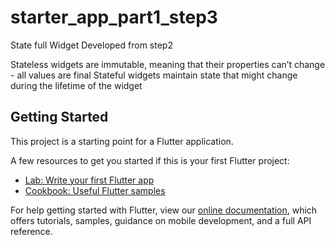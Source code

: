 # starter_app_part1_step3

State full Widget
Developed from step2

Stateless widgets are immutable, meaning that their properties can’t change - all values are final
Stateful widgets maintain state that might change during the lifetime of the widget


## Getting Started

This project is a starting point for a Flutter application.

A few resources to get you started if this is your first Flutter project:

- [Lab: Write your first Flutter app](https://flutter.dev/docs/get-started/codelab)
- [Cookbook: Useful Flutter samples](https://flutter.dev/docs/cookbook)

For help getting started with Flutter, view our
[online documentation](https://flutter.dev/docs), which offers tutorials,
samples, guidance on mobile development, and a full API reference.
